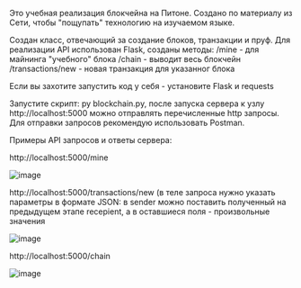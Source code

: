 Это учебная реализация блокчейна на Питоне. Создано по материалу из Сети, чтобы "пощупать" технологию на изучаемом языке.

Создан класс, отвечающий за создание блоков, транзакции и пруф.
Для реализации API использован Flask, созданы методы:
/mine - для майнинга "учебного" блока
/chain - выводит весь блокчейн
/transactions/new - новая транзакция для указанног блока

Если вы захотите запустить код у себя - установите Flask и requests

Запустите скрипт: py blockchain.pу, после запуска сервера к узлу http://localhost:5000 можно отправлять перечисленные http запросы.
Для отправки запросов рекомендую использовать Postman.

Примеры API запросов и ответы сервера:

http://localhost:5000/mine

![image](https://user-images.githubusercontent.com/66779925/158570562-d43e4c85-5b19-4d49-a678-50d95a35f5c6.png)

http://localhost:5000/transactions/new (в теле запроса нужно указать параметры в формате JSON:
в sender можно поставить  полученный на предыдущем этапе recepient, а в оставшиеся поля - произвольные значения

![image](https://user-images.githubusercontent.com/66779925/158570638-8edb75e5-6c1e-445a-aced-839b1ed09da1.png)


http://localhost:5000/chain

![image](https://user-images.githubusercontent.com/66779925/158570738-bf383b02-ce8e-40ac-bf3d-dbd9ad02c19d.png)
